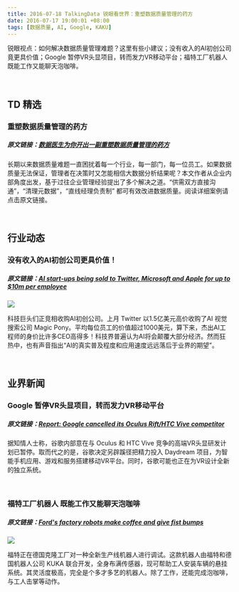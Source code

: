 ```yaml
---
title: 2016-07-18 TalkingData 锐眼看世界：重塑数据质量管理的药方
date: 2016-07-17 19:00:01 +08:00
tags: [数据质量, AI, Google, KAKU]
---
```


锐眼视点：如何解决数据质量管理难题？这里有些小建议；没有收入的AI初创公司竟更具价值；Google 暂停VR头显项目，转而发力VR移动平台；福特工厂机器人既能工作又能聊天泡咖啡。

<br>

## TD 精选

### 重塑数据质量管理的药方

##### 原文链接：[数据医生为你开出一副重塑数据质量管理的药方](http://www.hbrchina.org/2016-07-14/4306.html)

长期以来数据质量难题一直困扰着每一个行业，每一部门，每一位员工。如果数据质量无法保证，管理者在决策时又怎能相信大数据分析结果呢？本文作者从企业内部角度出发，基于过往企业管理经验提出了多个解决之道。“供需双方直接沟通”，“清理元数据”，“直线经理负责制” 都可有效改进数据质量。阅读详细案例请点击原文链接。

<br>

## 行业动态

### 没有收入的AI初创公司更具价值！

##### 原文链接：[AI start-ups being sold to Twitter, Microsoft and Apple for up to $10m per employee](https://www.ibtimes.co.uk/ai-start-ups-being-sold-twitter-microsoft-apple-10m-per-employee-1570261)

![](http://i1.piimg.com/567952/ab7ae5aa38612048.jpg)

科技巨头们正竞相收购AI初创公司。上月 Twitter 以1.5亿美元高价收购了AI 视觉搜索公司 Magic Pony。平均每位员工的价值超过1000美元，算下来，杰出AI工程师的身价比许多CEO高得多！科技界普遍认为AI将会颠覆大部分经济。然而狂热中，也有声音指出“AI的真实普及程度和应用速度远远落后于业界的期望”。

<br>

## 业界新闻

### Google 暂停VR头显项目，转而发力VR移动平台

##### 原文链接：[Report: Google cancelled its Oculus Rift/HTC Vive competitor](http://www.androidauthority.com/report-google-cancelled-oculus-rifthtc-vive-competitor-703526/)


据知情人士称，谷歌内部意在与 Oculus 和 HTC Vive 竞争的高端VR头显研发计划已暂停。取而代之的是，谷歌决定另辟蹊径把精力投入 Daydream 项目，为智能手机应用、游戏和服务搭建移动VR平台。同时，谷歌可能也正在为VR设计全新的独立系统。

<br>

### 福特工厂机器人 既能工作又能聊天泡咖啡

##### 原文链接：[Ford's factory robots make coffee and give fist bumps](http://www.techradar.com/news/car-tech/ford-s-factory-robots-make-coffee-and-give-fist-bumps-1324925)

![](http://i1.piimg.com/567952/30c49310cd520d9c.jpg)

福特正在德国克隆工厂对一种全新生产线机器人进行调试。这款机器人由福特和德国机器人公司 KUKA 联合开发，全身布满传感器，现可帮助工人安装车辆的悬挂系统。其灵活度极高，完全是个多才多艺的机器人。除了工作，还能完成泡咖啡，与工人击掌等动作。

<br>
